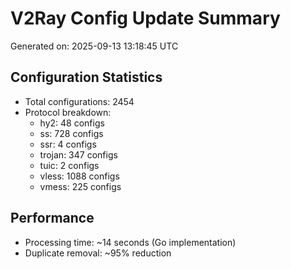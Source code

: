 # V2Ray Config Update Summary
Generated on: 2025-09-13 13:18:45 UTC

## Configuration Statistics
- Total configurations: 2454
- Protocol breakdown:
  - hy2: 48 configs
  - ss: 728 configs
  - ssr: 4 configs
  - trojan: 347 configs
  - tuic: 2 configs
  - vless: 1088 configs
  - vmess: 225 configs

## Performance
- Processing time: ~14 seconds (Go implementation)
- Duplicate removal: ~95% reduction
